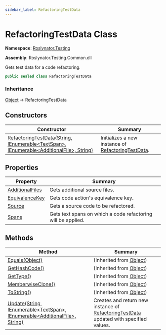 ```yaml
---
sidebar_label: RefactoringTestData
---
```


# RefactoringTestData Class

**Namespace**: [Roslynator.Testing](../index.md)

**Assembly**: Roslynator\.Testing\.Common\.dll

  
Gets test data for a code refactoring\.

```csharp
public sealed class RefactoringTestData
```

### Inheritance

[Object](https://docs.microsoft.com/en-us/dotnet/api/system.object) &#x2192; RefactoringTestData

## Constructors

| Constructor | Summary |
| ----------- | ------- |
| [RefactoringTestData(String, IEnumerable&lt;TextSpan&gt;, IEnumerable&lt;AdditionalFile&gt;, String)](-ctor/index.md) | Initializes a new instance of [RefactoringTestData](./index.md)\. |

## Properties

| Property | Summary |
| -------- | ------- |
| [AdditionalFiles](AdditionalFiles/index.md) | Gets additional source files\. |
| [EquivalenceKey](EquivalenceKey/index.md) | Gets code action's equivalence key\. |
| [Source](Source/index.md) | Gets a source code to be refactored\. |
| [Spans](Spans/index.md) | Gets text spans on which a code refactoring will be applied\. |

## Methods

| Method | Summary |
| ------ | ------- |
| [Equals(Object)](https://docs.microsoft.com/en-us/dotnet/api/system.object.equals) |  \(Inherited from [Object](https://docs.microsoft.com/en-us/dotnet/api/system.object)\) |
| [GetHashCode()](https://docs.microsoft.com/en-us/dotnet/api/system.object.gethashcode) |  \(Inherited from [Object](https://docs.microsoft.com/en-us/dotnet/api/system.object)\) |
| [GetType()](https://docs.microsoft.com/en-us/dotnet/api/system.object.gettype) |  \(Inherited from [Object](https://docs.microsoft.com/en-us/dotnet/api/system.object)\) |
| [MemberwiseClone()](https://docs.microsoft.com/en-us/dotnet/api/system.object.memberwiseclone) |  \(Inherited from [Object](https://docs.microsoft.com/en-us/dotnet/api/system.object)\) |
| [ToString()](https://docs.microsoft.com/en-us/dotnet/api/system.object.tostring) |  \(Inherited from [Object](https://docs.microsoft.com/en-us/dotnet/api/system.object)\) |
| [Update(String, IEnumerable&lt;TextSpan&gt;, IEnumerable&lt;AdditionalFile&gt;, String)](Update/index.md) | Creates and return new instance of [RefactoringTestData](./index.md) updated with specified values\. |

